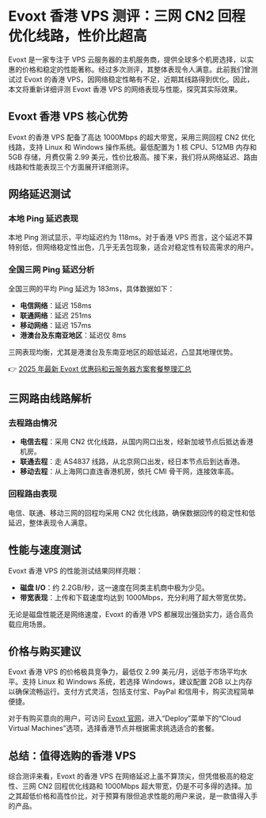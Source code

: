 # Evoxt 香港 VPS 测评：三网 CN2 回程优化线路，性价比超高

Evoxt 是一家专注于 VPS 云服务器的主机服务商，提供全球多个机房选择，以实惠的价格和稳定的性能著称。经过多次测评，其整体表现令人满意。此前我们曾测试过 Evoxt 的香港 VPS，因网络稳定性略有不足，近期其线路得到优化。因此，本文将重新详细评测 Evoxt 香港 VPS 的网络表现与性能，探究其实际效果。

## Evoxt 香港 VPS 核心优势

Evoxt 的香港 VPS 配备了高达 1000Mbps 的超大带宽，采用三网回程 CN2 优化线路，支持 Linux 和 Windows 操作系统。最低配置为 1 核 CPU、512MB 内存和 5GB 存储，月费仅需 2.99 美元，性价比极高。接下来，我们将从网络延迟、路由线路和性能表现三个方面展开详细测评。

## 网络延迟测试

### 本地 Ping 延迟表现

本地 Ping 测试显示，平均延迟约为 118ms。对于香港 VPS 而言，这个延迟不算特别低，但网络稳定性出色，几乎无丢包现象，适合对稳定性有较高需求的用户。

### 全国三网 Ping 延迟分析

全国三网的平均 Ping 延迟为 183ms，具体数据如下：

- **电信网络**：延迟 158ms
- **联通网络**：延迟 251ms
- **移动网络**：延迟 157ms
- **港澳台及东南亚地区**：延迟仅 8ms

三网表现均衡，尤其是港澳台及东南亚地区的超低延迟，凸显其地理优势。

👉 [2025 年最新 Evoxt 优惠码和云服务器方案套餐整理汇总](https://bit.ly/evoxt)

## 三网路由线路解析

### 去程路由情况

- **电信去程**：采用 CN2 优化线路，从国内网口出发，经新加坡节点后抵达香港机房。
- **联通去程**：走 AS4837 线路，从北京网口出发，经日本节点后到达香港。
- **移动去程**：从上海网口直连香港机房，依托 CMI 骨干网，连接效率高。

### 回程路由表现

电信、联通、移动三网的回程均采用 CN2 优化线路，确保数据回传的稳定性和低延迟，整体表现令人满意。

## 性能与速度测试

Evoxt 香港 VPS 的性能测试结果同样亮眼：

- **磁盘 I/O**：约 2.2GB/秒，这一速度在同类主机商中极为少见。
- **带宽表现**：上传和下载速度均达到 1000Mbps，充分利用了超大带宽优势。

无论是磁盘性能还是网络速度，Evoxt 的香港 VPS 都展现出强劲实力，适合高负载应用场景。

## 价格与购买建议

Evoxt 香港 VPS 的价格极具竞争力，最低仅 2.99 美元/月，远低于市场平均水平。支持 Linux 和 Windows 系统，若选择 Windows，建议配置 2GB 以上内存以确保流畅运行。支付方式灵活，包括支付宝、PayPal 和信用卡，购买流程简单便捷。

对于有购买意向的用户，可访问 [Evoxt 官网](https://bit.ly/evoxt)，进入“Deploy”菜单下的“Cloud Virtual Machines”选项，选择香港节点并根据需求挑选适合的套餐。

## 总结：值得选购的香港 VPS

综合测评来看，Evoxt 的香港 VPS 在网络延迟上虽不算顶尖，但凭借极高的稳定性、三网 CN2 回程优化线路和 1000Mbps 超大带宽，仍是不可多得的选择。加之其超低价格和高性价比，对于预算有限但追求性能的用户来说，是一款值得入手的产品。